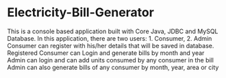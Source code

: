 # Electricity-Bill-Generator
This is a console based application built with Core Java, JDBC and MySQL Database.
In this application, there are two users: 1. Consumer, 2. Admin
Consumer can register with his/her details that will be saved in database.
Registered Consumer can Login and generate bills by month and year
Admin can login and can add units consumed by any consumer in the bill
Admin can also generate bills of any consumer by month, year, area or city

